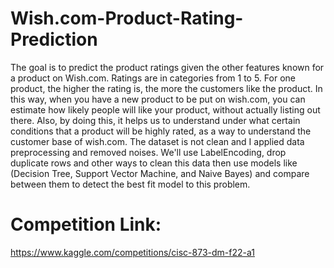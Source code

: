 # Wish.com-Product-Rating-Prediction

The goal is to predict the product ratings given the other features known for a product on Wish.com. Ratings are in categories from 1 to 5. For one product, the higher the rating is, the more the customers like the product. In this way, when you have a new product to be put on wish.com, you can estimate how likely people will like your product, without actually listing out there. Also, by doing this, it helps us to understand under what certain conditions that a product will be highly rated, as a way to understand the customer base of wish.com. The dataset is not clean and I applied data preprocessing and removed noises. We'll use LabelEncoding, drop duplicate rows and other ways to clean this data then use models like (Decision Tree, Support Vector Machine, and Naive Bayes) and compare between them to detect the best fit model to this problem.

# Competition Link:
https://www.kaggle.com/competitions/cisc-873-dm-f22-a1
